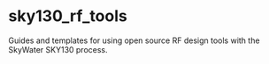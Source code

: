 # sky130_rf_tools
Guides and templates for using open source RF design tools with the SkyWater SKY130 process.
